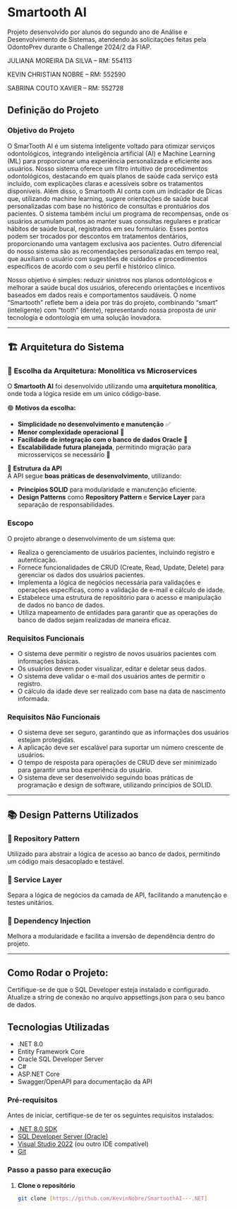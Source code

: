 # Smartooth AI

Projeto desenvolvido por alunos do segundo ano de Análise e Desenvolvimento de Sistemas, atendendo às solicitações feitas pela OdontoPrev durante o Challenge 2024/2 da FIAP.

JULIANA MOREIRA DA SILVA – RM: 554113

KEVIN CHRISTIAN NOBRE – RM: 552590

SABRINA COUTO XAVIER – RM: 552728


## Definição do Projeto

### Objetivo do Projeto
O SmarTooth AI é um sistema inteligente voltado para otimizar serviços odontológicos, integrando inteligência
artificial (AI) e Machine Learning (ML) para proporcionar uma experiência personalizada e eficiente aos
usuários.
Nosso sistema oferece um filtro intuitivo de procedimentos odontológicos, destacando em quais planos de
saúde cada serviço está incluído, com explicações claras e acessíveis sobre os tratamentos disponíveis.
Além disso, o Smartooth AI conta com um indicador de Dicas que, utilizando machine learning, sugere
orientações de saúde bucal personalizadas com base no histórico de consultas e prontuários dos pacientes. O
sistema também inclui um programa de recompensas, onde os usuários acumulam pontos ao manter suas
consultas regulares e praticar hábitos de saúde bucal, registrados em seu formulário. Esses pontos podem ser
trocados por descontos em tratamentos dentários, proporcionando uma vantagem exclusiva aos pacientes.
Outro diferencial do nosso sistema são as recomendações personalizadas em tempo real, que auxiliam o
usuário com sugestões de cuidados e procedimentos específicos de acordo com o seu perfil e histórico
clínico.

Nosso objetivo é simples: reduzir sinistros nos planos odontológicos e melhorar a saúde bucal dos usuários,
oferecendo orientações e incentivos baseados em dados reais e comportamentos saudáveis. O nome
“Smartooth” reflete bem a ideia por trás do projeto, combinando “smart” (inteligente) com “tooth” (dente),
representando nossa proposta de unir tecnologia e odontologia em uma solução inovadora.

---

## 🏗️ Arquitetura do Sistema  

### 🔹 **Escolha da Arquitetura: Monolítica vs Microservices**  
O **Smartooth AI** foi desenvolvido utilizando uma **arquitetura monolítica**, onde toda a lógica reside em um único código-base.  

🟢 **Motivos da escolha:**  
- **Simplicidade no desenvolvimento e manutenção** ✅  
- **Menor complexidade operacional** 🚀  
- **Facilidade de integração com o banco de dados Oracle** 💾  
- **Escalabilidade futura planejada**, permitindo migração para microsserviços se necessário 🔄  

🔹 **Estrutura da API**  
A API segue **boas práticas de desenvolvimento**, utilizando:  
- **Princípios SOLID** para modularidade e manutenção eficiente.  
- **Design Patterns** como **Repository Pattern** e **Service Layer** para separação de responsabilidades.  

### Escopo
O projeto abrange o desenvolvimento de um sistema que:
- Realiza o gerenciamento de usuários pacientes, incluindo registro e autenticação.
- Fornece funcionalidades de CRUD (Create, Read, Update, Delete) para gerenciar os dados dos usuários pacientes.
- Implementa a lógica de negócios necessária para validações e operações específicas, como a validação de e-mail e cálculo de idade.
- Estabelece uma estrutura de repositório para o acesso e manipulação de dados no banco de dados.
- Utiliza mapeamento de entidades para garantir que as operações do banco de dados sejam realizadas de maneira eficaz.

### Requisitos Funcionais
- O sistema deve permitir o registro de novos usuários pacientes com informações básicas.
- Os usuários devem poder visualizar, editar e deletar seus dados.
- O sistema deve validar o e-mail dos usuários antes de permitir o registro.
- O cálculo da idade deve ser realizado com base na data de nascimento informada.

### Requisitos Não Funcionais
- O sistema deve ser seguro, garantindo que as informações dos usuários estejam protegidas.
- A aplicação deve ser escalável para suportar um número crescente de usuários.
- O tempo de resposta para operações de CRUD deve ser minimizado para garantir uma boa experiência do usuário.
- O sistema deve ser desenvolvido seguindo boas práticas de programação e design de software, utilizando princípios de SOLID.

- ---

## 📚 Design Patterns Utilizados  

### 🔹 Repository Pattern  
Utilizado para abstrair a lógica de acesso ao banco de dados, permitindo um código mais desacoplado e testável.  

### 🔹 Service Layer  
Separa a lógica de negócios da camada de API, facilitando a manutenção e testes unitários.  

### 🔹 Dependency Injection  
Melhora a modularidade e facilita a inversão de dependência dentro do projeto.  

---
## Como Rodar o Projeto:

Certifique-se de que o SQL Developer esteja instalado e configurado.
Atualize a string de conexão no arquivo appsettings.json para o seu banco de dados.

## Tecnologias Utilizadas
- .NET 8.0
- Entity Framework Core
- Oracle SQL Developer Server
- C#
- ASP.NET Core
- Swagger/OpenAPI para documentação da API

### Pré-requisitos
Antes de iniciar, certifique-se de ter os seguintes requisitos instalados:

- [.NET 8.0 SDK](https://dotnet.microsoft.com/download/dotnet/8.0)
- [SQL Developer Server (Oracle)](https://www.oracle.com/database/sqldeveloper/)
- [Visual Studio 2022](https://visualstudio.microsoft.com/) (ou outro IDE compatível)
- [Git](https://git-scm.com/)

### Passo a passo para execução

1. **Clone o repositório**
   ```sh
   git clone [https://github.com/KevinNobre/SmartoothAI---.NET]


      
